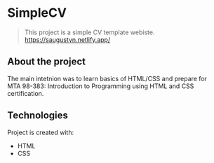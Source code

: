 # SimpleCV
>This project is a simple CV template webiste.  
>https://saugustyn.netlify.app/
## About the project
The main intetnion was to learn basics of HTML/CSS and prepare for<br> MTA 98-383: Introduction to Programming using HTML and CSS certification.
## Technologies
Project is created with:
* HTML
* CSS
